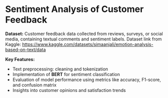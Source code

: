 # Sentiment Analysis of Customer Feedback

**Dataset:** Customer feedback data collected from reviews, surveys, or social media, containing textual comments and sentiment labels.
Dataset link from Kaggle: https://www.kaggle.com/datasets/simaanjali/emotion-analysis-based-on-text/data

**Key Features:**
- Text preprocessing: cleaning and tokenization
- Implementation of **BERT** for sentiment classification
- Evaluation of model performance using metrics like accuracy, F1-score, and confusion matrix
- Insights into customer opinions and satisfaction trends

